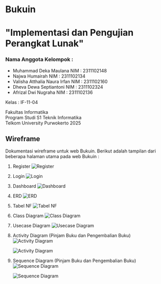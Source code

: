 # Bukuin
# "Implementasi dan Pengujian Perangkat Lunak"

### Nama Anggota Kelompok :
- Muhammad Deka Maulana        NIM : 2311102148
- Najwa Humairah               NIM : 2311102134
- Valisha Atthalia Naura Irfan NIM : 2311102160
- Dheva Dewa Septiantoni       NIM : 2311102324
- Afrizal Dwi Nugraha          NIM : 2311102136

Kelas       : IF-11-04</br>

Fakultas Informatika</br>
Program Studi S1 Teknik Informatika</br>
Telkom University Purwokerto
2025

## Wireframe
Dokumentasi wireframe untuk web Bukuin.
Berikut adalah tampilan dari beberapa halaman utama pada web Bukuin :
1. Register
    ![Register](./assets/images/register.png)

2. Login
    ![Login](./assets/images/login.png)

3. Dashboard
    ![Dashboard](./assets/images/dashboard.png)

4. ERD
    ![ERD](./assets/images/ERD.png)

5. Tabel NF
    ![Tabel NF](./assets/images/tabel_nf.png)

6. Class Diagram
    ![Class Diagram](./assets/images/class_diagram.png)

7. Usecase Diagram
    ![Usecase Diagram](./assets/images/usecase_diagram.png)

8. Activity Diagram (Pinjam Buku dan Pengembalian Buku)
    ![Activity Diagram](./assets/images/activity_diagram_pinjam-buku.jpg)

    ![Activity Diagram](./assets/images/activity_diagram_pengembalian-buku.jpg)

9. Sequence Diagram (Pinjam Buku dan Pengembalian Buku)
    ![Sequence Diagram](./assets/images/sequence_diagram_pinjam-buku.jpg)

    ![Sequence Diagram](./assets/images/sequence_diagram_pengembalian-buku.jpg)
